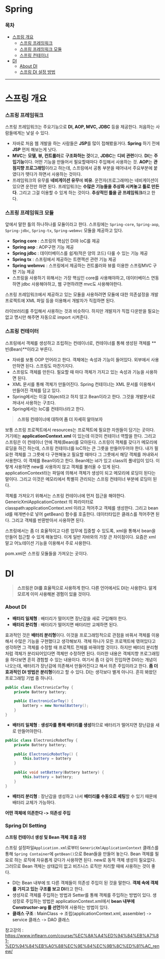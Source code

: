 # Spring

### 목차

- [스프링 개요](#스프링-개요)
  - [스프링 프레임워크](#스프링-프레임워크)
  - [스프링 프레임워크 모듈](#스프링-프레임워크-모듈)
  - [스프링 컨테이너](#스프링-컨테이너)
- [DI](#DI)
  - [About DI](#About-DI)
  - [스프링 DI 설정 방법](#Spring-DI-Setting)



---

# 스프링 개요

### 스프링 프레임워크

스프링 프레임워크는 주요기능으로 **DI, AOP, MVC, JDBC** 등을 제공한다. 처음하는 사람들에게는 낯설 수 있다. 

- 자바로 처음 웹 개발을 하는 사람들은 **JSP**를 많이 접해봤을거다. **Spring** 하기 전에 **JSP** 먼저 해보는게 낫다.
- **MVC**는 **모델, 뷰, 컨트롤러**로 **구조화하는 것**이고, **JDBC**는 **디비 관련**이다. **DI**는 **주입기능**이다. 어떤 기능을 만들어서 필요할때마다 주입해서 사용하는 것. **AOP**는 **관점지향 프로그래밍**이라고 하는데, 스프링에서 공통 부분을 떼어내서 주요부분에 붙였다가 뗏다가 하면서 사용하는 것이다.
- 프레임워크의 유무를 **네비게이션 유무**에 **비유**. 운전자(프로그래머)는 네비게이션이 있으면 운전만 하면 된다. 프레임워크는 **수많은 기능들을 추상화 시켜놓고 틀로 만든다**. 그리고 그걸 이용할 수 있게 하는 것이다. **추상적인 틀을 곧 프레임워크**라고 한다.

### 스프링 프레임워크 모듈

앞에서 말한 틀의 하나하나를 모듈이라고 한다. 스프링에는 `Spring-core`, `Spring-aop`, `Spring-jdbc`, `Spring-tx`, `Spring-webmvc` 모듈을 제공하고 있다.

- **Spring core** : 스프링의 핵심인 DI와 IoC를 제공
- **Spring aop** : AOP구현 기능 제공
- **Spring jdbc** : 데이터베이스를 쉽게(적은 양의 코드) 다룰 수 있는 기능 제공
- **Spring tx** : 스프링에서 제공하는 트랜잭션 관련 기능 제공
- **Spring webmvc** : 스프링에서 제공하는 컨트롤러와 뷰를 이용한 스프링MVC 구현 기능 제공
- 스프링을 사용하기 위해서는 가장 핵심인 core를 사용해야하고, 데이터베이스 연동하면 jdbc 사용해야하고, 웹 구현하려면 mvc도 사용해야한다. 

스프링 프레임워크에서 제공하고 있는 모듈을 사용하려면 모듈에 대한 의존설정을 개발 프로젝트에 XML 파일 등을 이용해서 개발자가 직접하면 된다.

라이브러리를 주입해서 사용하는 것과 비슷하다. 하지만 개발자가 직접 다운받을 필요는 없고 명시만 해주면 자동으로 import 시켜준다.

### 스프링 컨테이터

스프링에서 객체를 생성하고 조립하는 컨테이너로, 컨테이너를 통해 생성된 객체를 **빈(Bean)**이라고 부른다.

- 자바를 보통 OOP 언어라고 한다. 객체에는 속성과 기능이 들어있다. 외부에서 사용만하면 된다. 스프링도 마찬가지다. 
- 스프링도 객체를 만든다. 필요할 때 마다 객체가 가지고 있는 속성과 기능을 사용하면 된다. 
- XML 문서를 통해 객체가 만들어진다. Spring 컨테이너는 XML 문서를 이용해서 만들어진 객체를 담고 있다. 
- Spring에서는 이걸 Object라고 하지 않고 Bean이라고 한다. 그것을 개발문서로 꺼내서 사용하는 구조다.
- Spring에서는 IoC를 컨테이너라고 한다.



> **스프링 컨테이너에 대하여 좀 더 자세히 알아보자**

 보통 스프링 프로젝트에서 resources는 프로젝트에 필요한 자원들이 담기는 곳이다. 거기에는 **applicationContext.xml** 이 있는데 이것이 컨테이너 역할을 한다. 그리고 스프링은 이 컨테이너 안에 객체(Bean)를 모아둔다. 스프링이 객체를 갖다가 메모리에 로딩을 하긴 하는데, 스프링 컨테이너를 IoC하는 큰 그릇을 만들어두어야 한다. 내가 필요한 객체를 그 그릇에 다 구현해놓고 필요할 때마다 그 그릇에서 해당 객체를 꺼내와서 사용한다. 이 객체를 Bean이라고 한다. Bean에는 id가 있고 class의 풀네임이 있다. 이렇게 사용하면 new를 사용하지 않고 객체를 불러올 수 있게 된다. applicationContext라는 파일에 의해서 객체가 생성이 되고 메모리에 로딩이 된다는 말이다. 그리고 이것은 메모리에서 특별히 관리되는 스프링 컨테이너 부분에 로딩이 된다.

 객체를 가져오기 위해서는 스프링 컨테이너에 먼저 접근을 해야한다. GenericXmlApplicationContext 의 파라미터로 classpath:applicationContext.xml 이라고 적어주고 객체를 생성한다. 그리고 bean id를 매개변수로 넣어 getBean() 함수를 호출한다.  데이터타입은 클래스를 적어주면 된다. 그리고 객체를 반환받아서 사용하면 된다. 

 스프링에서는 좀 더 효율적이고 다른 업무에 집중할 수 있도록, xml을 통해서 bean을 만들어 접근할 수 있게 해놓았다. 이게 일반 자바와의 가장 큰 차이점이다. 요즘은 xml 말고 어노테이션 기능을 이용해서 주로 사용한다. 

pom.xml은 스프링 모듈들을 가져오는 곳이다.





# DI

> **스프링은 DI를 효율적으로 사용하게 한다. 다른 언어에서도 DI는 사용한다. 알게모르게 이미 사용해본 경험이 있을 것이다.**

### About DI

- **배터리 일체형** : 배터리가 떨어지면 장난감을 새로 구입해야 한다.
- **배터리 분리형** : 배터리가 떨어지면 배터리만 교체하면 된다.

효과적인 것은 **배터리 분리형**이다. 이것을 프로그래밍적으로 관점을 바꿔서 객체를 이용해서 수많은 기능을 구현했다고 생각해보자. 객체 하나가 모든 프로젝트에 엮여있다고 생각하면 그 객체를 수정할 때 프로젝트 전체를 바꿔야할 것이다. 하지만 배터리 분리형처럼 객체가 분리되어있다면 객체만 수정하면 된다. 이러한 내용은 객체지향 프로그래밍을 하다보면 흔히 경험할 수 있는 내용이다. 여기서 좀 더 깊이 진입하면 DI라는 개념이 나오는데, 배터리가 장난감에 의존해서 만들어진다고 해서 의존 주입이라고 한다. **좀 더 효과적인 DI 방법은 분리형**이라고 할 수 있다. DI는 생각보다 별게 아니다. 흔히 봐왔던 프로그래밍 기법 중 하나다. 

```java
public class ElectronicCarToy {
    private Battery battery;
    
    public ElectronicCarToy() {
        battery = new NormalBattery();
    }
}
```

- **배터리 일체형** : **생성자를 통해 배터리를 생성**하므로 배터리가 떨어지면 장난감을 새로 만들어야한다.

```java
public class ElectronicRobotToy {
    private Battery battery;
    
    public ElectronicRobotToy() {
        this.battery = battery
    }
    
    public void setBattery(Battery battery) {
        this.battery = battery;
    }
}
```

- **배터리 분리형** : 장난감을 생성하고 나서 **배터리를 수동으로 세팅**할 수 있기 때문에 배터리 교체가 가능하다.

**어떤 객체에 의존한다 -> 의존성 주입**

### Spring DI Setting

**스프링 컨테이너 생성 및 Bean 객체 호출 과정**

스프링 설정파일`Application.xml`로부터 `GenericXmlApplicationContext` 클래스를 통해 `Spring Container`에 `getBean()`으로 Bean들을 만들어 놓는다. Bean 객체를 필요로 하는 로직에 자유롭게 갖다가 사용하면 된다. new로 동적 객체 생성이 필요없다. 그러므로 Bean 객체는 상태값이 없고 비즈니스 로직만 처리할 때에 사용하는 것이 좋다.

- DI는 Bean 내부에 또 다른 객체들이 의존성 주입이 된 것을 말한다. **객체 속에 객체를 가지고 있는 구조를 보고 DI**라고 한다.
- 생성자로 객체를 주입하는 방법과 Setter를 통해 객체를 주입하는 방법이 있다. 생성장로 주입하는 방법은 applicationContext.xml에서 **bean 내부에  Constructor-arg 를 선언**하여 사용하는 방법이 있다.
- **클래스 구조** : MainClass -> 조립(applicationContext.xml, assembler) -> service 클래스 -> DAO 클래스











참고강의 : https://www.inflearn.com/course/%EC%8A%A4%ED%94%84%EB%A7%81-%ED%94%84%EB%A0%88%EC%9E%84%EC%9B%8C%ED%81%AC_renew/
